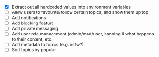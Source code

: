 - [x] Extract out all hardcoded values into environment variables
- [ ] Allow users to favourite/follow certain topics, and show them up top
- [ ] Add notifications
- [ ] Add blocking feature
- [ ] Add private messaging
- [ ] Add user role management (admin/mod/user, banning & what happens to their content, etc.)
- [ ] Add metadata to topics (e.g. nsfw?)
- [ ] Sort topics by popular
